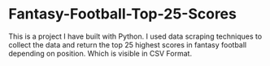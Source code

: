 # Fantasy-Football-Top-25-Scores
This is a project I have built with Python. I used data scraping techniques to collect the data and return the top 25 highest scores in fantasy football depending on position. Which is visible in CSV Format.
